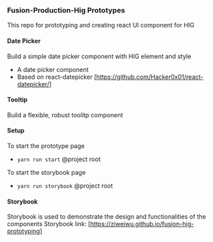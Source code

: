 ### Fusion-Production-Hig Prototypes

This repo for prototyping and creating react UI component for HIG

#### Date Picker
Build a simple date picker component with HIG element and style
- A date picker component
- Based on react-datepicker [https://github.com/Hacker0x01/react-datepicker/]

#### Tooltip 
Build a flexible, robust toolitp component

#### Setup
To start the prototype page
- ``yarn run start`` @project root

To start the storybook page
- ``yarn run storybook`` @project root

#### Storybook
Storybook is used to demonstrate the design and functionalities of the components
Storybook link: [https://ziweiwu.github.io/fusion-hig-prototyping]
